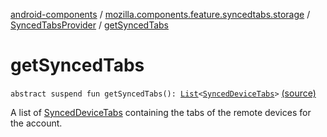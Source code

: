 [android-components](../../index.md) / [mozilla.components.feature.syncedtabs.storage](../index.md) / [SyncedTabsProvider](index.md) / [getSyncedTabs](./get-synced-tabs.md)

# getSyncedTabs

`abstract suspend fun getSyncedTabs(): `[`List`](https://kotlinlang.org/api/latest/jvm/stdlib/kotlin.collections/-list/index.html)`<`[`SyncedDeviceTabs`](../../mozilla.components.browser.storage.sync/-synced-device-tabs/index.md)`>` [(source)](https://github.com/mozilla-mobile/android-components/blob/master/components/feature/syncedtabs/src/main/java/mozilla/components/feature/syncedtabs/storage/SyncedTabsProvider.kt#L17)

A list of [SyncedDeviceTabs](../../mozilla.components.browser.storage.sync/-synced-device-tabs/index.md) containing the tabs of the remote devices for the account.

